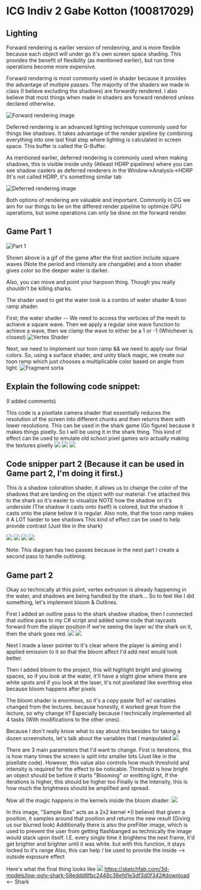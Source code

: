 # ICG Indiv 2 Gabe Kotton (100817029)

## Lighting 


Forward rendering is earlier version of rendenring, and is more flexible because each object will under go it's own screen space shading. This provides the benefit of flexibility (as mentioned earlier), but run time operations become more expensive.  

Forward rendering is most commonly used in shader because it provides the advantage of multiple passes. The majority of the shaders we made in class (I believe excluding the shadows) are forwardly rendered. I also believe that most things when made in shaders are forward rendered unless declared otherwise. 

![Forward rendering image](FWDR.png)

Deferred rendering is an advanced lighting technique commonly used for things like shadows. It takes advantage of the render pipeline by combining everything into one last final step where lighting is calculated in screen space.
This buffer is called the G-Buffer.


As mentioned earlier, deferred rendering is commonly used when making shadows, this is visible inside unity (Atleast HDRP pipelines) where you can see shadow casters as deferred renderers in the  Window->Analysis->HDRP (It's not called HDRP, it's something similar tab

![Deferred rendering image](DRDR.png)

Both options of rendering are valuable and important. Commonly in CG we aim for our things to be on the differed render pipeline to optimize GPU operations, but some operations can only be done on the forward render. 

## Game Part 1 

![Part 1](ICGP1.gif)

Shown above is a gif of the game after the first section include square waves (Note the period and intensity are changable) and a toon shader gives color so the deeper water is darker.

Also, you can move and point your harpoon thing. Though you really shouldn't be killing sharks.

The shader used to get the water look is a combo of water shader & toon ramp shader. 

First; the water shader -- We need to access the verticies of the mesh to achieve a square wave. Then we apply a regular sine wave function to achieve a wave, then we clamp the wave to either be a 1 or -1 (Whichever is closest)
![Vertex Shader](Vertex.png)

Next, we need to implement our toon ramp && we need to apply our finial colors. So, using a surface shader, and unity black magic, we create our toon ramp which just chooses a multiplicable color based on angle from light.
![Fragment sorta](ToonRamp.png)


## Explain the following code snippet:
(I added comments)

This code is a pixellate camera shader that essentially reduces the resolution of the screen into different chunks and then returns them with lower resolutions.
This can be used in the shark game (Go figure) because it makes things pixelly. So I will be using it in the shark thing.
This kind of effect can be used to emulate old school pixel games w/o actually making the textures pixelly
![](A.png)
![](B.png)
![](Pixel.png)


## Code snipper part 2 (Because it can be used in Game part 2, I'm doing it first.)

This is a shadow coloration shader, it allows us to change the color of the shadows that are landing on the object with our material.
I've attached this to the shark so it's easier to visualize NOTE how the shadow on it's underside (The shadow it casts onto itself) is colored, but the shadow it casts onto the plane below it is regular.
Also note, that the toon ramp makes it A LOT harder to see shadows 
This kind of effect can be used to help provide contrast (Just like in the shark)


![](C.png)
![](D.png)
![](SharkShadow.png)
![](ShadowShader.png)

Note: This diagram has two passes because in the next part I create a second pass to handle outlining.

## Game part 2 

Okay so technically at this point, vertex extrusion is already happening in the water, and shadows are being handled by the shark...
So to feel like I did something, let's implement bloom & Outlines.

First I added an outline pass to the shark shadow shadow, then I connected that outline pass to my C# script and added some code that raycasts forward from the player position
If we're seeing the layer w/ the shark on it, then the shark goes red. 
![](E.png)
![](F.png)

Next I made a laser pointer to it's clear where the player is aiming and I applied emission to it so that the bloom affect I'd add next would look better.

Then I added bloom to the project, this will highlight bright and glowing spaces, so if you look at the water, it'll have a slight glow where there are white spots and if you look at the laser, it's not pixellated like everthing else because bloom happens after pixels

The bloom shader is enormous, so it's a copy paste 1to1 w/ variables changed from the lectures.
because honestly, it worked great from the lecture, so why change it? Especially because I technically implemented all 4 tasks (With modifications to the other ones).

Because I don't really know what to say about this besides for taking a dozen screenshots, let's talk about the variables that I manipulated
![](G.png)

There are 3 main parameters  that I'd want to change. First is iterations, this is how many times the screen is split into smaller bits (Just like in the pixellate code). However, this value also controls how much threshold and intensity is required for the effect to be noticable.
Threshold is how bright an object should be before it starts "Blooming" or emitting light, If the iterations is higher, this should be higher too
Finally is the Intensity, this is how much the brightness should be amplified and spread.


Now all the magic happens in the kernels inside the bloom shader:
![](H.png)

In this image, "Sample Box" acts as a 2x2 kernel *(I believe) that given a position, it samples around that position and returns the new result (Giving us our blurred look)
Additionally there is also the preFilter image, which is used to prevent the user from getting flashbanged as technically the image would stack upon itself. I.E. every single time it brightens the next frame, it'd get brighter and brighter until it was white. but with this function, it stays locked to it's range
Also, this can help / be used to provide the inside --> outside exposure effect



Here's what the final thing looks like
![](ICGP2.gif)
https://sketchfab.com/3d-models/low-poly-shark-58eddd6fbc2448c38efd1e3df3d0f342#download <-- Shark


